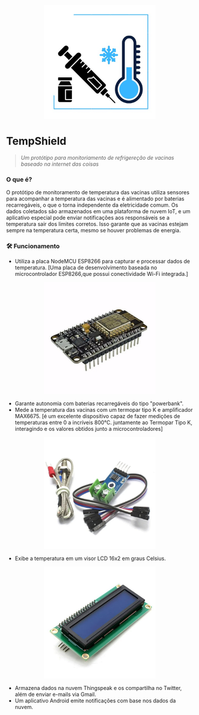 <p align="center">
  <img src="https://github.com/dayanenubia/TempShield/blob/main/assets/logo.jpeg" width="300" alt="TempShield Logo">
</p>

# TempShield  
>  *Um protótipo para monitoriamento de refrigereção de vacinas baseado na internet das coisas*

<h3 aling="right" <a name="features"></a> 
     O que é? 
</h3>

<p>
  O protótipo de monitoramento de temperatura das vacinas utiliza sensores para acompanhar a temperatura das vacinas e é alimentado por baterias recarregáveis, o que o torna independente da eletricidade comum. Os dados   
  coletados são armazenados em uma plataforma de nuvem IoT, e um aplicativo especial pode enviar notificações aos responsáveis se a temperatura sair dos limites corretos. Isso garante que as vacinas estejam sempre na 
  temperatura certa, mesmo se houver problemas de energia.
</p>

<h3 aling="right" <a name="requisito"></a>
  🛠 Funcionamento 
</h3>

- Utiliza a placa NodeMCU ESP8266 para capturar e processar dados de temperatura. [Uma placa de desenvolvimento baseada no microcontrolador ESP8266,que possui conectividade Wi-Fi integrada.]
<p align="center">
  <img src="https://github.com/dayanenubia/TempShield/blob/main/assets/nodemcu.jpeg" width="300" alt="TempShield Logo">
</p>
  
- Garante autonomia com baterias recarregáveis do tipo "powerbank".
- Mede a temperatura das vacinas com um termopar tipo K e amplificador MAX6675. [é um excelente dispositivo capaz de fazer medições de temperaturas entre 0 a incríveis 800°C. juntamente ao Termopar Tipo K, interagindo e os valores obtidos junto a microcontroladores]
<p align="center">
  <img src="https://github.com/dayanenubia/TempShield/blob/main/assets/max6675.jpeg" width="300" alt="TempShield Logo">
</p>

- Exibe a temperatura em um visor LCD 16x2 em graus Celsius.
<p align="center">
  <img src="https://github.com/dayanenubia/TempShield/blob/main/assets/lcd.jpeg" width="300" alt="TempShield Logo">
</p>
  
- Armazena dados na nuvem Thingspeak e os compartilha no Twitter, além de enviar e-mails via Gmail.
- Um aplicativo Android emite notificações com base nos dados da nuvem.
